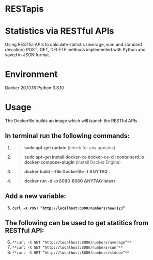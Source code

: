 # RESTapis

Statistics via RESTful APIs
===========================
Using RESTful APIs to calculate statictis (average, sum and standard deviation)
POST, GET, DELETE methods implemented with Python and saved in JSON format.



Environment
===========
Docker 20.10.16
Python 3.8.10


Usage
=====
The Dockerfile builds an image which will launch the RESTful APIs 

In terminal run the following **commands**:
--------------------------------------------

1. > **sudo apt-get update** (check for any updates)
2. > **sudo apt-get install docker-ce docker-ce-cli containerd.io docker-compose-plugin** (install Docker Engine)
3. > **docker build --file Dockerfile -t ANYTAG .**
4. > **docker run -d -p 8080:8080 ANYTAG:latest**

Add a new variable:
--------------------

5. **``curl -X POST “http://localhost:8080/numbers?new=123”``**

The following can be used to get statitics from RESTful API:
-----------------------------------------------------------------

6. ``**curl -X GET “http://localhost:8080/numbers/average”**``
7. ``**curl -X GET “http://localhost:8080/numbers/sum”**``
8. ``**curl -X GET “http://localhost:8080/numbers/stddev”**``
